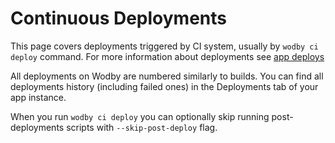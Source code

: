 # Continuous Deployments

This page covers deployments triggered by CI system, usually by `wodby ci deploy` command. For more information about deployments see [app deploys](../apps/deploys.md)

All deployments on Wodby are numbered similarly to builds. You can find all deployments history (including failed ones) in the Deployments tab of your app instance.

When you run `wodby ci deploy` you can optionally skip running post-deployments scripts with `--skip-post-deploy` flag.


